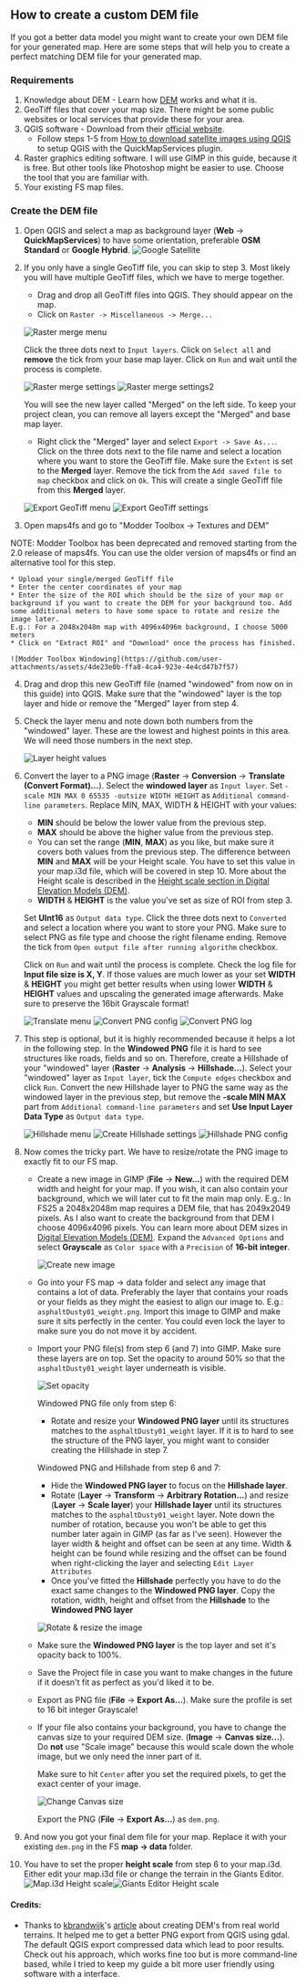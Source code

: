 ## How to create a custom DEM file
If you got a better data model you might want to create your own DEM file for your generated map. Here are some steps that will help you to create a perfect matching DEM file for your generated map.

### Requirements
1. Knowledge about DEM - Learn how [DEM](dem.md) works and what it is.
2. GeoTiff files that cover your map size. There might be some public websites or local services that provide these for your area.
3. QGIS software - Download from their [official website](https://qgis.org/download/).
    * Follow steps 1-5 from [How to download satellite images using QGIS](download_satellite_images.md) to setup QGIS with the QuickMapServices plugin.
4. Raster graphics editing software. I will use GIMP in this guide, because it is free. But other tools like Photoshop might be easier to use. Choose the tool that you are familiar with.
5. Your existing FS map files.


### Create the DEM file
1. Open QGIS and select a map as background layer (**Web** -> **QuickMapServices**) to have some orientation, preferable **OSM Standard** or **Google Hybrid**.
![Google Satellite](https://github.com/user-attachments/assets/944e7ffa-c8e8-4e8f-a2f6-ec48855ac822)
2. If you only have a single GeoTiff file, you can skip to step 3. Most likely you will have multiple GeoTiff files, which we have to merge together.
    * Drag and drop all GeoTiff files into QGIS. They should appear on the map.
    * Click on `Raster -> Miscellaneous -> Merge...`
    
    ![Raster merge menu](https://github.com/user-attachments/assets/1db61213-40d2-4c45-9058-180bfc68f394)

    Click the three dots next to `Input layers`. Click on `Select all` and **remove** the tick from your base map layer. Click on `Run` and wait until the process is complete.
   
    ![Raster merge settings](https://github.com/user-attachments/assets/42764ceb-cec8-4ee4-b600-ae6b496eb9bc) ![Raster merge settings2](https://github.com/user-attachments/assets/70e34aff-0455-4232-a80d-2c63bfcc7b83)

    You will see the new layer called "Merged" on the left side. To keep your project clean, you can remove all layers except the "Merged" and base map layer.
    * Right click the "Merged" layer and select `Export -> Save As...`. Click on the three dots next to the file name and select a location where you want to store the GeoTiff file. Make sure the `Extent` is set to the **Merged** layer. Remove the tick from the `Add saved file to map` checkbox and click on `Ok`. This will create a single GeoTiff file from this **Merged** layer.

   ![Export GeoTiff menu](https://github.com/user-attachments/assets/381c4afe-55a2-4c43-ad7d-550a0f8746db) ![Export GeoTiff settings](https://github.com/user-attachments/assets/d4f489ab-b14b-4a9e-a951-b8ae5b0d46ce)

   
3. Open maps4fs and go to "Modder Toolbox -> Textures and DEM"

NOTE: Modder Toolbox has been deprecated and removed starting from the 2.0 release of maps4fs. You can use the older version of maps4fs or find an alternative tool for this step.  

    * Upload your single/merged GeoTiff file
    * Enter the center coordinates of your map
    * Enter the size of the ROI which should be the size of your map or background if you want to create the DEM for your background too. Add some additional meters to have some space to rotate and resize the image later.
    E.g.: For a 2048x2048m map with 4096x4096m background, I choose 5000 meters
    * Click on "Extract ROI" and "Download" once the process has finished.

    ![Modder Toolbox Windowing](https://github.com/user-attachments/assets/4de23e0b-ffa8-4ca4-923e-4e4cd47b7f57)

4. Drag and drop this new GeoTiff file (named "windowed" from now on in this guide) into QGIS. Make sure that the "windowed" layer is the top layer and hide or remove the "Merged" layer from step 4.
5. Check the layer menu and note down both numbers from the "windowed" layer. These are the lowest and highest points in this area. We will need those numbers in the next step. 

   ![Layer height values](https://github.com/user-attachments/assets/2b266df5-81a0-4f2d-8218-2855d055ba4f)

6. Convert the layer to a PNG image (**Raster** -> **Conversion** -> **Translate (Convert Format)...**). Select the **windowed layer** as `Input layer`. Set `-scale MIN MAX 0 65535 -outsize WIDTH HEIGHT` as `Additional command-line parameters`. Replace MIN, MAX, WIDTH & HEIGHT with your values:

   * **MIN** should be below the lower value from the previous step.
   * **MAX** should be above the higher value from the previous step. 
   * You can set the range (**MIN**, **MAX**) as you like, but make sure it covers both values from the previous step. The difference between **MIN** and **MAX** will be your Height scale. You have to set this value in your map.i3d file, which will be covered in step 10. More about the Height scale is described in the [Height scale section in Digital Elevation Models (DEM)](dem.md#height-scale).
   * **WIDTH** & **HEIGHT** is the value you've set as size of ROI from step 3.

   Set **UInt16** as `Output data type`. Click the three dots next to `Converted` and select a location where you want to store your PNG. Make sure to select PNG as file type and choose the right filename ending. Remove the tick from `Open output file after running algorithm` checkbox.

   Click on `Run` and wait until the process is complete. Check the log file for **Input file size is X, Y**. If those values are much lower as your set **WIDTH** & **HEIGHT** you might get better results when using lower **WIDTH** & **HEIGHT** values and upscaling the generated image afterwards. Make sure to preserve the 16bit Grayscale format!

   ![Translate menu](https://github.com/user-attachments/assets/140807a6-2338-4ca6-9eeb-2eccdbb6dfbb) ![Convert PNG config](https://github.com/user-attachments/assets/63e0828b-43ea-43fc-ae0f-4b638a7c2900)
 ![Convert PNG log](https://github.com/user-attachments/assets/82aed77a-f19f-415d-be48-5c17651bbe02)

7. This step is optional, but it is highly recommended because it helps a lot in the following step. In the **Windowed PNG** file it is hard to see structures like roads, fields and so on. Therefore, create a Hillshade of your "windowed" layer (**Raster** -> **Analysis** -> **Hillshade...**). Select your "windowed" layer as `Input layer`, tick the `Compute edges` checkbox and click `Run`. Convert the new Hillshade layer to PNG the same way as the windowed layer in the previous step, but remove the **-scale MIN MAX** part from `Additional command-line parameters` and set **Use Input Layer Data Type** as `Output data type`.

   ![Hillshade menu](https://github.com/user-attachments/assets/aa7122d3-fd46-46ce-91dd-842aeed24d97) ![Create Hillshade settings](https://github.com/user-attachments/assets/0045187e-0816-418d-be40-fff3d8004ecb) ![Hillshade PNG config](https://github.com/user-attachments/assets/85482ecf-4eb0-404f-8efa-c79f741518cc)

8. Now comes the tricky part. We have to resize/rotate the PNG image to exactly fit to our FS map.
    * Create a new image in GIMP (**File** -> **New...**) with the required DEM width and height for your map. If you wish, it can also contain your background, which we will later cut to fit the main map only. E.g.: In FS25 a 2048x2048m map requires a DEM file, that has 2049x2049 pixels. As I also want to create the background from that DEM I choose 4096x4096 pixels. You can learn more about DEM sizes in [Digital Elevation Models (DEM)](dem.md#height-scale). Expand the `Advanced Options` and select **Grayscale** as `Color space` with a `Precision` of **16-bit integer**.

      ![Create new image](https://github.com/user-attachments/assets/8bc88882-4939-4e86-93fb-f6529c25c0fd)

    * Go into your FS map -> data folder and select any image that contains a lot of data. Preferably the layer that contains your roads or your fields as they might the easiest to align our image to. E.g.: `asphaltDusty01_weight.png`. Import this image to GIMP and make sure it sits perfectly in the center. You could even lock the layer to make sure you do not move it by accident.
    * Import your PNG file(s) from step 6 (and 7) into GIMP. Make sure these layers are on top. Set the opacity to around 50% so that the `asphaltDusty01_weight` layer underneath is visible.
   
         ![Set opacity](https://github.com/user-attachments/assets/a4a24bd7-44a6-4f2a-857f-f851a70af211)
    
        Windowed PNG file only from step 6:
        * Rotate and resize your **Windowed PNG layer** until its structures matches to the `asphaltDusty01_weight` layer. If it is to hard to see the structure of the PNG layer, you might want to consider creating the Hillshade in step 7.
        
        Windowed PNG and Hillshade from step 6 and 7:
        * Hide the **Windowed PNG layer** to focus on the **Hillshade layer**.
        * Rotate (**Layer** -> **Transform** -> **Arbitrary Rotation...**) and resize (**Layer** -> **Scale layer**) your **Hillshade layer** until its structures matches to the `asphaltDusty01_weight` layer. Note down the number of rotation, because you won't be able to get this number later again in GIMP (as far as I've seen). However the layer width & height and offset can be seen at any time. Width & height can be found while resizing and the offset can be found when right-clicking the layer and selecting  `Edit Layer Attributes`
        * Once you've fitted the **Hillshade** perfectly you have to do the exact same changes to the **Windowed PNG layer**. Copy the rotation, width, height and offset from the **Hillshade** to the **Windowed PNG layer**

         ![Rotate & resize the image](https://github.com/user-attachments/assets/4d93f76e-970f-47bb-8f32-ba5949db9aa7)

    * Make sure the **Windowed PNG layer** is the top layer and set it's opacity back to 100%.
    * Save the Project file in case you want to make changes in the future if it doesn't fit as perfect as you'd liked it to be.
    * Export as PNG file (**File** -> **Export As...**). Make sure the profile is set to 16 bit integer Grayscale!
    * If your file also contains your background, you have to change the canvas size to your required DEM size. (**Image** -> **Canvas size...**). Do **not** use "Scale image" because this would scale down the whole image, but we only need the inner part of it.

      Make sure to hit `Center` after you set the required pixels, to get the exact center of your image.

      ![Change Canvas size](https://github.com/user-attachments/assets/4e20e4e2-d565-4b9b-86c2-c59c85e65793)

      Export the PNG (**File** -> **Export As...**) as `dem.png`.
9. And now you got your final dem file for your map. Replace it with your existing `dem.png` in the FS **map -> data** folder.
10. You have to set the proper **height scale** from step 6 to your map.i3d. Either edit your map.i3d file or change the terrain in the Giants Editor.
![Map.i3d Height scale](https://github.com/user-attachments/assets/bc8d5a9b-e4a6-4fed-b591-dcabc1af2b14)![Giants Editor Height scale](https://github.com/user-attachments/assets/64f10e5b-4a6f-438e-b426-f1cbcf9c6bc1)


#### Credits:
* Thanks to [kbrandwijk](https://github.com/kbrandwijk)'s [article](https://medium.com/farmsim-forensics/farmsim-forensics-real-world-terrains-a-k-a-dems-934c267a60e5) about creating DEM's from real world terrains. It helped me to get a better PNG export from QGIS using gdal. The default QGIS export compressed data which lead to poor results. Check out his approach, which works fine too but is more command-line based, while I tried to keep my guide a bit more user friendly using software with a interface.